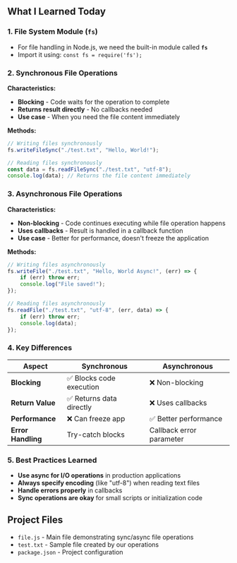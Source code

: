 ## What I Learned Today

### 1. File System Module (`fs`)
- For file handling in Node.js, we need the built-in module called **`fs`**
- Import it using: `const fs = require('fs');`

### 2. Synchronous File Operations
**Characteristics:**
- **Blocking** - Code waits for the operation to complete
- **Returns result directly** - No callbacks needed
- **Use case** - When you need the file content immediately

**Methods:**
```javascript
// Writing files synchronously
fs.writeFileSync("./test.txt", "Hello, World!");

// Reading files synchronously
const data = fs.readFileSync("./test.txt", "utf-8");
console.log(data); // Returns the file content immediately
```

### 3. Asynchronous File Operations
**Characteristics:**
- **Non-blocking** - Code continues executing while file operation happens
- **Uses callbacks** - Result is handled in a callback function
- **Use case** - Better for performance, doesn't freeze the application

**Methods:**
```javascript
// Writing files asynchronously
fs.writeFile("./test.txt", "Hello, World Async!", (err) => {
    if (err) throw err;
    console.log("File saved!");
});

// Reading files asynchronously
fs.readFile("./test.txt", "utf-8", (err, data) => {
    if (err) throw err;
    console.log(data);
});
```

### 4. Key Differences

| Aspect | Synchronous | Asynchronous |
|--------|-------------|--------------|
| **Blocking** | ✅ Blocks code execution | ❌ Non-blocking |
| **Return Value** | ✅ Returns data directly | ❌ Uses callbacks |
| **Performance** | ❌ Can freeze app | ✅ Better performance |
| **Error Handling** | Try-catch blocks | Callback error parameter |

### 5. Best Practices Learned
- **Use async for I/O operations** in production applications
- **Always specify encoding** (like "utf-8") when reading text files
- **Handle errors properly** in callbacks
- **Sync operations are okay** for small scripts or initialization code

## Project Files
- `file.js` - Main file demonstrating sync/async file operations
- `test.txt` - Sample file created by our operations
- `package.json` - Project configuration
